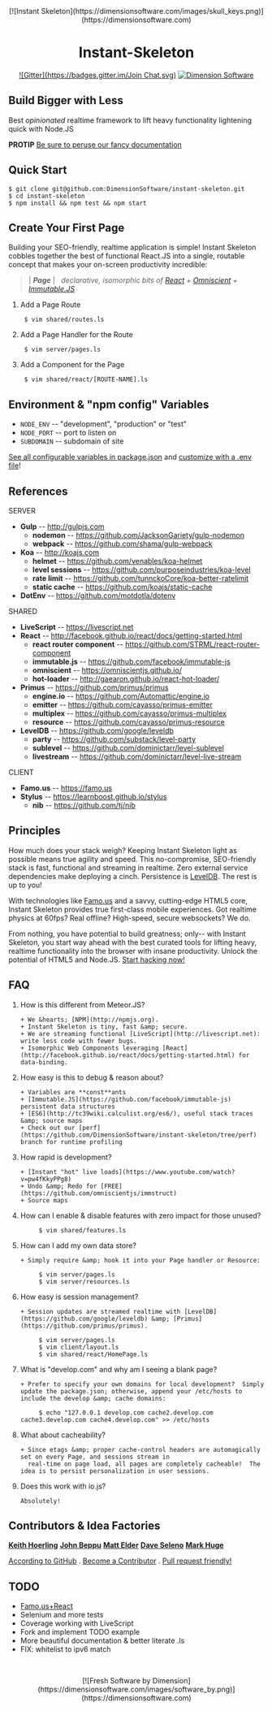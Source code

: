 <center>
[![Instant Skeleton](https://dimensionsoftware.com/images/skull_keys.png)](https://dimensionsoftware.com)

Instant-Skeleton
================
[![Gitter](https://badges.gitter.im/Join
Chat.svg)](https://gitter.im/DimensionSoftware/instant-skeleton?utm_source=badge&utm_medium=badge&utm_campaign=pr-badge&utm_content=badge) [![Dimension Software](http://img.shields.io/badge/HTML-5-blue.svg?style=flat)](https://dimensionsoftware.com)
</center>

Build Bigger with Less
----------------------
Best _opinionated_ realtime framework to lift heavy functionality lightening quick with Node.JS

**PROTIP** [Be sure to peruse our fancy documentation](http://dimensionsoftware.github.io/instant-skeleton)

## Quick Start

    $ git clone git@github.com:DimensionSoftware/instant-skeleton.git
    $ cd instant-skeleton
    $ npm install && npm test && npm start

## Create Your First Page

Building your SEO-friendly, realtime application is simple!  Instant Skeleton cobbles together the best of functional
React.JS into a single, routable concept that makes your on-screen productivity incredible:

>  | ***Page*** | &nbsp; *declarative, isomorphic bits of [React](http://facebook.github.io/react/docs/getting-started.html) + [Omniscient](https://omniscientjs.github.io/) + [Immutable.JS](https://github.com/facebook/immutable-js)*

1. Add a Page Route

        $ vim shared/routes.ls

2. Add a Page Handler for the Route

        $ vim server/pages.ls

3. Add a Component for the Page

        $ vim shared/react/[ROUTE-NAME].ls

## Environment &amp; "npm config" Variables
* `NODE_ENV`  -- "development", "production" or "test"
* `NODE_PORT` -- port to listen on
* `SUBDOMAIN` -- subdomain of site

[See all configurable variables in package.json](https://github.com/DimensionSoftware/instant-skeleton/blob/master/package.json#L48-L91) and [customize with a .env file](https://github.com/motdotla/dotenv)!

## References

SERVER

* **Gulp** -- http://gulpjs.com
    * **nodemon** --  https://github.com/JacksonGariety/gulp-nodemon
    * **webpack** -- https://github.com/shama/gulp-webpack
* **Koa** -- http://koajs.com
    * **helmet** -- https://github.com/venables/koa-helmet
    * **level sessions** -- https://github.com/purposeindustries/koa-level
    * **rate limit** -- https://github.com/tunnckoCore/koa-better-ratelimit
    * **static cache** -- https://github.com/koajs/static-cache
* **DotEnv** -- https://github.com/motdotla/dotenv

SHARED

* **LiveScript** -- https://livescript.net
* **React** -- http://facebook.github.io/react/docs/getting-started.html
    * **react router component** -- https://github.com/STRML/react-router-component
    * **immutable.js** -- https://github.com/facebook/immutable-js
    * **omniscient** -- https://omniscientjs.github.io/
    * **hot-loader** -- http://gaearon.github.io/react-hot-loader/
* **Primus** -- https://github.com/primus/primus
    * **engine.io** -- https://github.com/Automattic/engine.io
    * **emitter** -- https://github.com/cayasso/primus-emitter
    * **multiplex** -- https://github.com/cayasso/primus-multiplex
    * **resource** -- https://github.com/cayasso/primus-resource
* **LevelDB** -- https://github.com/google/leveldb
    * **party** -- https://github.com/substack/level-party
    * **sublevel** -- https://github.com/dominictarr/level-sublevel
    * **livestream** -- https://github.com/dominictarr/level-live-stream

CLIENT

* **Famo.us** -- https://famo.us
* **Stylus** -- https://learnboost.github.io/stylus
    * **nib** -- https://github.com/tj/nib

## Principles

How much does your stack weigh?  Keeping Instant Skeleton light as possible means true agility and speed.  This
no-compromise, SEO-friendly stack is fast, functional and streaming in realtime.  Zero external service
dependencies make deploying a cinch.  Persistence is [LevelDB](https://github.com/google/leveldb).  The rest is up to you!

With technologies like [Famo.us](https://famou.us) and a savvy, cutting-edge HTML5 core, Instant Skeleton provides true
first-class mobile experiences.  Got realtime physics at 60fps?  Real offline?  High-speed, secure websockets?  We do.

From nothing, you have potential to build greatness; only-- with Instant Skeleton, you start way ahead with the best
curated tools for lifting heavy, realtime functionality into the browser with insane productivity.  Unlock the
potential of HTML5 and Node.JS.  [Start hacking now!](https://github.com/DimensionSoftware/instant-skeleton/fork)

## FAQ

1. How is this different from Meteor.JS?

       + We &hearts; [NPM](http://npmjs.org).
       + Instant Skeleton is tiny, fast &amp; secure.
       + We are streaming functional [LiveScript](http://livescript.net): write less code with fewer bugs.
       + Isomorphic Web Components leveraging [React](http://facebook.github.io/react/docs/getting-started.html) for data-binding.

2. How easy is this to debug &amp; reason about?

       + Variables are **const**ants
       + [Immutable.JS](https://github.com/facebook/immutable-js) persistent data structures
       + [ES6](http://tc39wiki.calculist.org/es6/), useful stack traces &amp; source maps
       + Check out our [perf](https://github.com/DimensionSoftware/instant-skeleton/tree/perf) branch for runtime profiling

3. How rapid is development?

       + [Instant "hot" live loads](https://www.youtube.com/watch?v=pw4fKkyPPg8)
       + Undo &amp; Redo for [FREE](https://github.com/omniscientjs/immstruct)
       + Source maps

4. How can I enable &amp; disable features with zero impact for those unused?

            $ vim shared/features.ls

5. How can I add my own data store?

       + Simply require &amp; hook it into your Page handler or Resource:

            $ vim server/pages.ls
            $ vim server/resources.ls

6. How easy is session management?

       + Session updates are streamed realtime with [LevelDB](https://github.com/google/leveldb) &amp; [Primus](https://github.com/primus/primus).

            $ vim server/pages.ls
            $ vim client/layout.ls
            $ vim shared/react/HomePage.ls


7. What is "develop.com" and why am I seeing a blank page?

       + Prefer to specify your own domains for local development?  Simply update the package.json; otherwise, append your /etc/hosts to include the develop &amp; cache domains:

            $ echo "127.0.0.1 develop.com cache2.develop.com cache3.develop.com cache4.develop.com" >> /etc/hosts

8. What about cacheability?

       + Since etags &amp; proper cache-control headers are automagically set on every Page, and sessions stream in
         real-time on page load, all pages are completely cacheable!  The idea is to persist personalization in user sessions.

9. Does this work with io.js?

       Absolutely!



## Contributors &amp; Idea Factories

[**Keith Hoerling**](https://github.com/khoerling)
[**John Beppu**](https://github.com/beppu)
[**Matt Elder**](https://github.com/dreamcodez)
[**Dave Seleno**](https://github.com/onelesd)
[**Mark Huge**](https://github.com/markhuge)

[According to GitHub](https://github.com/DimensionSoftware/instant-skeleton/graphs/contributors) . [Become a Contributor](https://github.com/DimensionSoftware/instant-skeleton/fork) .  [Pull request friendly!](https://github.com/DimensionSoftware/instant-skeleton/fork)

## TODO

* [Famo.us+React](https://github.com/Famous/famous-react/issues)
* Selenium and more tests
* Coverage working with LiveScript
* Fork and implement TODO example
* More beautiful documentation &amp; better literate .ls
* FIX: whitelist to ipv6 match

&nbsp;

<center>
[![Fresh Software by Dimension](https://dimensionsoftware.com/images/software_by.png)](https://dimensionsoftware.com)
</center>
